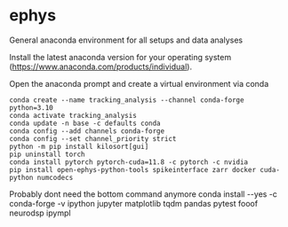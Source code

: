 # ephys
General anaconda environment for all setups and data analyses

Install the latest anaconda version for your operating system (https://www.anaconda.com/products/individual).

Open the anaconda prompt and create a virtual environment via conda
````
conda create --name tracking_analysis --channel conda-forge python=3.10
conda activate tracking_analysis
conda update -n base -c defaults conda
conda config --add channels conda-forge
conda config --set channel_priority strict
python -m pip install kilosort[gui]
pip uninstall torch
conda install pytorch pytorch-cuda=11.8 -c pytorch -c nvidia
pip install open-ephys-python-tools spikeinterface zarr docker cuda-python numcodecs
````
Probably dont need the bottom command anymore
conda install --yes -c conda-forge -v ipython jupyter matplotlib tqdm pandas pytest fooof neurodsp ipympl